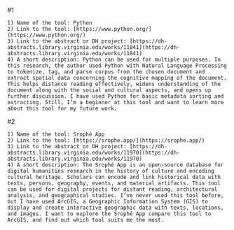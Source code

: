 #1


    1) Name of the tool: Python
    2) Link to the tool: [https://www.python.org/](https://www.python.org/)
    3) Link to the abstract or DH project: [https://dh-abstracts.library.virginia.edu/works/11841](https://dh-abstracts.library.virginia.edu/works/11841)
    4) A short description: Python can be used for multiple purposes. In this research, the author used Python with Natural Language Processing to tokenize, tag, and parse corpus from the chosen document and extract spatial data concerning the cognitive mapping of the document. This helps distance reading effectively, widens understanding of the document along with the social and cultural aspects, and opens up further discussion. I have used Python for basic metadata sorting and extracting. Still, I’m a beginner at this tool and want to learn more about this tool for my future work.

#2


    1) Name of the tool: Srophé App 
    2) Link to the tool: [https://srophe.app/](https://srophe.app/)
    3) Link to the abstract or DH project: [https://dh-abstracts.library.virginia.edu/works/11970](https://dh-abstracts.library.virginia.edu/works/11970)
    4) A short description: The Srophé App is an open-source database for digital humanities research in the history of culture and encoding cultural heritage. Scholars can encode and link historical data with texts, persons, geography, events, and material artifacts. This tool can be used for digital projects for distant reading, architectural analysis, and geographical studies. I’ve never used this tool before, but I have used ArcGIS, a Geographic Information System (GIS) to display and create interactive geographic data with texts, locations, and images. I want to explore the Srophé App compare this tool to ArcGIS, and find out which tool suits me the most.

